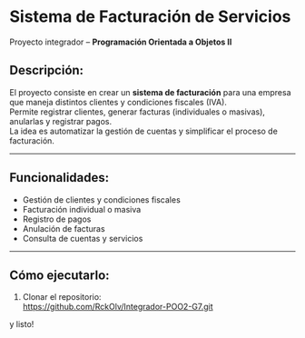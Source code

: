 #  Sistema de Facturación de Servicios

Proyecto integrador – **Programación Orientada a Objetos II**


## Descripción:

El proyecto consiste en crear un **sistema de facturación** para una empresa que maneja distintos clientes y condiciones fiscales (IVA).  
Permite registrar clientes, generar facturas (individuales o masivas), anularlas y registrar pagos.  
La idea es automatizar la gestión de cuentas y simplificar el proceso de facturación.

---

##  Funcionalidades:

- Gestión de clientes y condiciones fiscales  
- Facturación individual o masiva  
- Registro de pagos  
- Anulación de facturas  
- Consulta de cuentas y servicios

---

##  Cómo ejecutarlo:

1. Clonar el repositorio:  
https://github.com/RckOlv/Integrador-POO2-G7.git

y listo!
